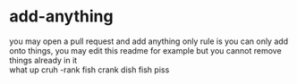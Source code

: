 # add-anything
you may open a pull request and add anything
only rule is you can only add onto things, you may edit this readme for example but you cannot remove things already in it 
<br> what up cruh -rank fish
crank dish fish piss

